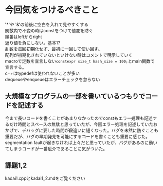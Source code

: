 # 今回気をつけるべきこと
'*'や '&'の前後に空白を入れて見やすくする  
関数内で不変の時はconstをつけて値変を防ぐ  
順番はleftからright  
返り値を負にしない。基本1?  
乱数を毎回初期化せず、最初に一回して使い回す。  
配列が初期化されていないといけない時はコメントで明示していく  
macroで定数を宣言しない`constexpr size_t hash_size = 100;`とmain関数で宣言する。  
c++はtypedefは使われないことが多い  
dequeueやenqueueはエラーチェックを怠らない  
## 大規模なプログラムの一部を書いているつもりでコードを記述する  
今まで長いコードを書くことがあまりなかったのでconstもエラー処理も記述するだけ時間とスペースの無駄と思っていたが、今回エラー処理を記述していたおかげで、デバッグに要した時間が段違いに短くなった。バグを未然に防ぐことも重要だが、バグの早期発見を可能にするコードを書くことも重要に感じた。segmentation faultが起きなければ上々だと思っていたが、バグがあるのに動いてしまうコードが一番厄介であることに気がついた。
## 課題1,2
kadai1.cppとkadai1_2.mdをご覧ください
